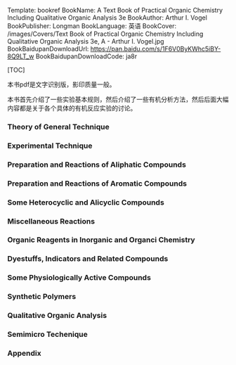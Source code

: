 Template: bookref
BookName: A Text Book of Practical Organic Chemistry Including Qualitative Organic Analysis 3e
BookAuthor: Arthur I. Vogel
BookPublisher: Longman
BookLanguage: 英语
BookCover: /images/Covers/Text Book of Practical Organic Chemistry Including Qualitative Organic Analysis 3e, A - Arthur I. Vogel.jpg
BookBaidupanDownloadUrl: https://pan.baidu.com/s/1F6V0ByKWhc5iBY-8Q9LT_w 
BookBaidupanDownloadCode: ja8r



[TOC]

本书pdf是文字识别版，影印质量一般。

本书首先介绍了一些实验基本规则，然后介绍了一些有机分析方法，然后后面大幅内容都是关于各个具体的有机反应实验的讨论。

### Theory of General Technique

### Experimental Technique

### Preparation and Reactions of Aliphatic Compounds

### Preparation and Reactions of Aromatic Compounds

### Some Heterocyclic and Alicyclic Compounds

### Miscellaneous Reactions

### Organic Reagents in Inorganic and Organci Chemistry

### Dyestuffs, Indicators and Related Compounds

### Some Physiologically Active Compounds

### Synthetic Polymers

### Qualitative Organic Analysis

### Semimicro Techenique

### Appendix
